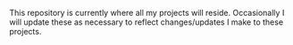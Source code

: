 This repository is currently where all my projects will reside. Occasionally I will update these as necessary to reflect changes/updates I make to these projects.
